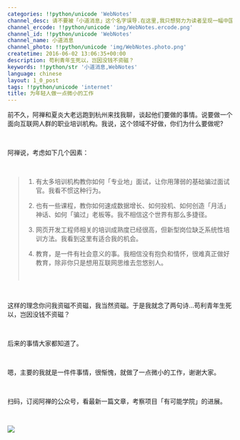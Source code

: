 ```yaml
---
categories: !!python/unicode 'WebNotes'
channel_desc: 请不要被「小道消息」这个名字误导.在这里,我只想努力为读者呈现一幅中国互联网的清明上河图.
channel_ercode: !!python/unicode 'img/WebNotes.ercode.png'
channel_id: !!python/unicode 'WebNotes'
channel_name: 小道消息
channel_photo: !!python/unicode 'img/WebNotes.photo.png'
createtime: 2016-06-02 13:06:35+00:00
description: 苟利青年生死以，岂因没钱不资磁？
keywords: !!python/str '小道消息,WebNotes'
language: chinese
layout: 1_0_post
tags: !!python/unicode 'internet'
title: 为年轻人做一点微小的工作
---
```

<div class="rich_media_content" id="js_content">
<p>
         前不久，阿禅和夏炎大老远跑到杭州来找我聊，谈起他们要做的事情。说要做一个面向互联网人群的职业培训机构。我说，这个领域不好做，你们为什么要做呢?
         <br/>
</p>
<p>
<br/>
</p>
<p>
         阿禅说，考虑如下几个因素：
        </p>
<p>
<br/>
</p>
<blockquote>
<ol class="list-paddingleft-2" style="list-style-type: decimal;">
<li>
<p>
            有太多培训机构教你如何「专业地」面试，让你用薄弱的基础骗过面试官。我看不惯这种行为。
           </p>
</li>
<li>
<p>
            也有一些课程，教你如何速成数据增长、如何投机、如何创造「月活」神话、如何「骗过」老板等。我不相信这个世界有那么多捷径。
           </p>
</li>
<li>
<p>
            网页开发工程师相关的培训成熟度已经很高，但新型岗位缺乏系统性培训方法。我看到这里有适合我的机会。
           </p>
</li>
<li>
<p>
            教育，是一件有社会意义的事。我相信没有抱负和情怀，很难真正做好教育，除非你只是想用互联网思维去忽悠别人。
           </p>
<p>
<br/>
</p>
</li>
</ol>
</blockquote>
<p>
<br/>
</p>
<p>
         这样的理念你问我资磁不资磁，我当然资磁。于是我就念了两句诗…苟利青年生死以，岂因没钱不资磁？
        </p>
<p>
<br/>
</p>
<p>
         后来的事情大家都知道了。
        </p>
<p>
<br/>
</p>
<p>
         嗯，主要的我就是一件件事情，很惭愧，就做了一点微小的工作，谢谢大家。
        </p>
<p>
<br/>
</p>
<p>
         扫码，订阅阿禅的公众号，看最新一篇文章，考察项目「有可能学院」的进展。
        </p>
<p>
<br/>
</p>
<p>
<img data-ratio="1" data-s="300,640" data-src="" data-type="jpeg" data-w="430" src="{{ '/img/ow5rEn8QGlFOOdXtHo07ROrUQGps4PpzQs3oxUm8iaInauqFEfibicP4RhTzLxLv0TuoUkonaC1xxhfY2ySTz6Nbw.jpeg' | prepend: site.img | replace: '//','/' }}"/>
<br/>
</p>
</div>